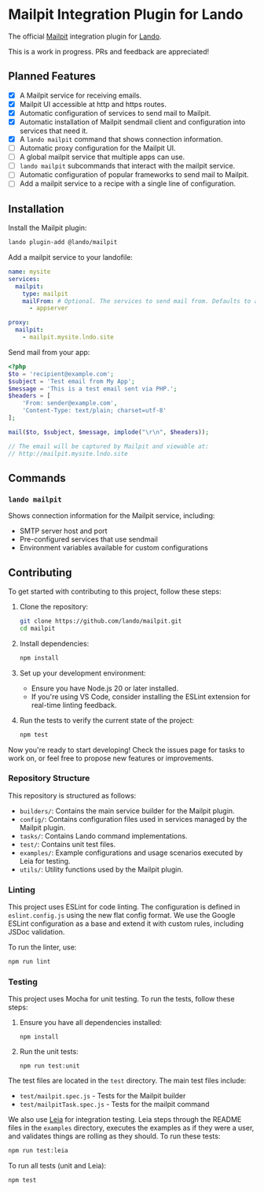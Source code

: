 # Mailpit Integration Plugin for Lando
The official [Mailpit](https://mailpit.axllent.org) integration plugin for [Lando](https://lando.dev).

This is a work in progress. PRs and feedback are appreciated!

## Planned Features

- [x] A Mailpit service for receiving emails.
- [x] Mailpit UI accessible at http and https routes.
- [x] Automatic configuration of services to send mail to Mailpit.
- [x] Automatic installation of Mailpit sendmail client and configuration into services that need it.
- [x] A `lando mailpit` command that shows connection information.
- [ ] Automatic proxy configuration for the Mailpit UI.
- [ ] A global mailpit service that multiple apps can use.
- [ ] `lando mailpit` subcommands that interact with the mailpit service.
- [ ] Automatic configuration of popular frameworks to send mail to Mailpit.
- [ ] Add a mailpit service to a recipe with a single line of configuration.

## Installation

Install the Mailpit plugin:
```bash
lando plugin-add @lando/mailpit
```

Add a mailpit service to your landofile:
```yaml
name: mysite
services:
  mailpit:
    type: mailpit
    mailFrom: # Optional. The services to send mail from. Defaults to appserver.
      - appserver

proxy:
  mailpit:
    - mailpit.mysite.lndo.site
```

Send mail from your app:
```php
<?php
$to = 'recipient@example.com';
$subject = 'Test email from My App';
$message = 'This is a test email sent via PHP.';
$headers = [
    'From: sender@example.com',
    'Content-Type: text/plain; charset=utf-8'
];

mail($to, $subject, $message, implode("\r\n", $headers));

// The email will be captured by Mailpit and viewable at:
// http://mailpit.mysite.lndo.site
```

## Commands

### `lando mailpit`

Shows connection information for the Mailpit service, including:
- SMTP server host and port
- Pre-configured services that use sendmail
- Environment variables available for custom configurations

## Contributing

To get started with contributing to this project, follow these steps:

1. Clone the repository:
   ```bash
   git clone https://github.com/lando/mailpit.git
   cd mailpit
   ```

2. Install dependencies:
   ```bash
   npm install
   ```

3. Set up your development environment:
   - Ensure you have Node.js 20 or later installed.
   - If you're using VS Code, consider installing the ESLint extension for real-time linting feedback.

4. Run the tests to verify the current state of the project:
   ```bash
   npm test
   ```

Now you're ready to start developing! Check the issues page for tasks to work on, or feel free to propose new features or improvements.

### Repository Structure

This repository is structured as follows:

- `builders/`: Contains the main service builder for the Mailpit plugin.
- `config/`: Contains configuration files used in services managed by the Mailpit plugin.
- `tasks/`: Contains Lando command implementations.
- `test/`: Contains unit test files.
- `examples/`: Example configurations and usage scenarios executed by Leia for testing.
- `utils/`: Utility functions used by the Mailpit plugin.

### Linting

This project uses ESLint for code linting. The configuration is defined in `eslint.config.js` using the new flat config format. We use the Google ESLint configuration as a base and extend it with custom rules, including JSDoc validation.

To run the linter, use:

```bash
npm run lint
```

### Testing

This project uses Mocha for unit testing. To run the tests, follow these steps:

1. Ensure you have all dependencies installed:
   ```
   npm install
   ```

2. Run the unit tests:
   ```
   npm run test:unit
   ```

The test files are located in the `test` directory. The main test files include:
- `test/mailpit.spec.js` - Tests for the Mailpit builder
- `test/mailpitTask.spec.js` - Tests for the mailpit command

We also use [Leia](https://github.com/lando/leia) for integration testing. Leia steps through the README files in the `examples` directory,
executes the examples as if they were a user, and validates things are rolling as they should. To run these tests:

```bash
npm run test:leia
```

To run all tests (unit and Leia):

```bash
npm test
```
